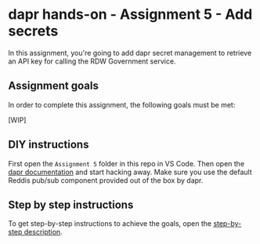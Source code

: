 # dapr hands-on - Assignment 5 - Add secrets

In this assignment, you're going to add dapr secret management to retrieve an API key for calling the RDW Government service.

## Assignment goals

In order to complete this assignment, the following goals must be met:

[WIP]

## DIY instructions

First open the `Assignment 5` folder in this repo in VS Code. Then open the [dapr documentation](https://github.com/dapr/docs) and start hacking away. Make sure you use the default Reddis pub/sub component provided out of the box by dapr.

## Step by step instructions

To get step-by-step instructions to achieve the goals, open the [step-by-step description](step-by-step.md).


